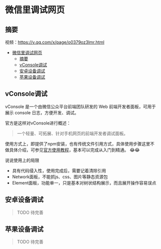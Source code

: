 # 微信里调试网页

## 摘要

视频：https://v.qq.com/x/page/o0379oz3lmr.html



<!-- TOC -->

- [微信里调试网页](#微信里调试网页)
  - [摘要](#摘要)
  - [vConsole调试](#vconsole调试)
  - [安卓设备调试](#安卓设备调试)
  - [苹果设备调试](#苹果设备调试)

<!-- /TOC -->

## vConsole调试

vConsole 是一个由微信公众平台前端团队研发的 Web 前端开发者面板，可用于展示 console 日志，方便开发、调试。

官方是这样对vConsole进行概述：

> 一个轻量、可拓展、针对手机网页的前端开发者调试面板。

使用方式上，即提供了npm安装，也有传统文件引用方式，具体使用步骤这里不做具体介绍，可参见[官方使用教程](https://github.com/Tencent/vConsole/blob/dev/doc/tutorial_CN.md)，基本可以完成从入门到精通。 😂😂

 说说使用上的局限
- 具有代码侵入性，使用完成后，需要记着清除引用
- Network面板，不能抓js、css、图片等静态资源包
- Element面板，功能单一，只是基本对树状结构展示，而且展开操作容易误点


## 安卓设备调试

>TODO 待完善

## 苹果设备调试

>TODO 待完善